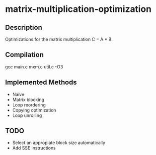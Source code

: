 # matrix-multiplication-optimization

## Description
Optimizations for the matrix multiplication C = A * B.

## Compilation
gcc main.c mxm.c util.c -O3

## Implemented Methods
- Naive
- Matrix blocking
- Loop reordering
- Copying optimization
- Loop unrolling

## TODO
- Select an appropiate block size automatically
- Add SSE instructions
